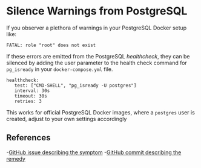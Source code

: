 # Silence Warnings from PostgreSQL

If you observer a plethora of warnings in your PostgreSQL Docker setup like:

```
FATAL: role "root" does not exist
```

If these errors are emitted from the PostgreSQL _healthcheck_, they can be
silenced by adding the user parameter to the health check command for `pg_isready`
in your `docker-compose.yml` file.

```
healthcheck:
   test: ["CMD-SHELL", "pg_isready -U postgres"]
   interval: 30s
   timeout: 30s
   retries: 3
```

This works for official PostgreSQL Docker images, where a `postgres` user is
created, adjust to your own settings accordingly

## References

-[GitHub issue describing the symptom](https://github.com/peter-evans/docker-compose-healthcheck/issues/4)
-[GitHub commit describing the remedy](https://github.com/peter-evans/docker-compose-healthcheck/pull/5/commits/4057d042cf5868f806f7fd967fcba65558eb3e50)
